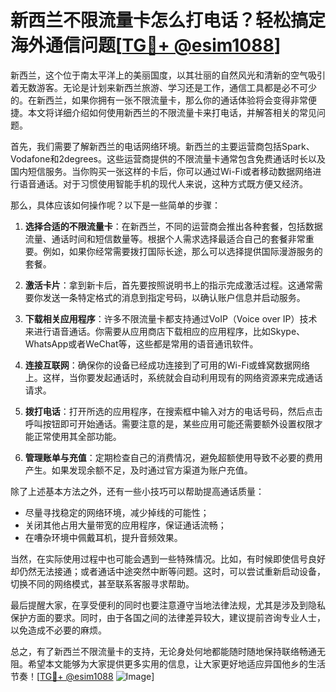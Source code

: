 # 新西兰不限流量卡怎么打电话？轻松搞定海外通信问题[[TG💪+ @esim1088](https://t.me/s/esim1088)]

新西兰，这个位于南太平洋上的美丽国度，以其壮丽的自然风光和清新的空气吸引着无数游客。无论是计划来新西兰旅游、学习还是工作，通信工具都是必不可少的。在新西兰，如果你拥有一张不限流量卡，那么你的通话体验将会变得非常便捷。本文将详细介绍如何使用新西兰的不限流量卡来打电话，并解答相关的常见问题。

首先，我们需要了解新西兰的电话网络环境。新西兰的主要运营商包括Spark、Vodafone和2degrees。这些运营商提供的不限流量卡通常包含免费通话时长以及国内短信服务。当你购买一张这样的卡后，你可以通过Wi-Fi或者移动数据网络进行语音通话。对于习惯使用智能手机的现代人来说，这种方式既方便又经济。

那么，具体应该如何操作呢？以下是一些简单的步骤：

1. **选择合适的不限流量卡**：在新西兰，不同的运营商会推出各种套餐，包括数据流量、通话时间和短信数量等。根据个人需求选择最适合自己的套餐非常重要。例如，如果你经常需要拨打国际长途，那么可以选择提供国际漫游服务的套餐。

2. **激活卡片**：拿到新卡后，首先要按照说明书上的指示完成激活过程。这通常需要你发送一条特定格式的消息到指定号码，以确认账户信息并启动服务。

3. **下载相关应用程序**：许多不限流量卡都支持通过VoIP（Voice over IP）技术来进行语音通话。你需要从应用商店下载相应的应用程序，比如Skype、WhatsApp或者WeChat等，这些都是常用的语音通讯软件。

4. **连接互联网**：确保你的设备已经成功连接到了可用的Wi-Fi或蜂窝数据网络上。这样，当你要发起通话时，系统就会自动利用现有的网络资源来完成通话请求。

5. **拨打电话**：打开所选的应用程序，在搜索框中输入对方的电话号码，然后点击呼叫按钮即可开始通话。需要注意的是，某些应用可能还需要额外设置权限才能正常使用其全部功能。

6. **管理账单与充值**：定期检查自己的消费情况，避免超额使用导致不必要的费用产生。如果发现余额不足，及时通过官方渠道为账户充值。

除了上述基本方法之外，还有一些小技巧可以帮助提高通话质量：

- 尽量寻找稳定的网络环境，减少掉线的可能性；
- 关闭其他占用大量带宽的应用程序，保证通话流畅；
- 在嘈杂环境中佩戴耳机，提升音频效果。

当然，在实际使用过程中也可能会遇到一些特殊情况。比如，有时候即使信号良好却仍然无法接通；或者通话中途突然中断等问题。这时，可以尝试重新启动设备，切换不同的网络模式，甚至联系客服寻求帮助。

最后提醒大家，在享受便利的同时也要注意遵守当地法律法规，尤其是涉及到隐私保护方面的要求。同时，由于各国之间的法律差异较大，建议提前咨询专业人士，以免造成不必要的麻烦。

总之，有了新西兰不限流量卡的支持，无论身处何地都能随时随地保持联络畅通无阻。希望本文能够为大家提供更多实用的信息，让大家更好地适应异国他乡的生活节奏！[[TG💪+ @esim1088](https://t.me/s/esim1088) ![Image](https://i.postimg.cc/4NQfJmqS/Snipaste-2025-05-13-00-14-12.png)]